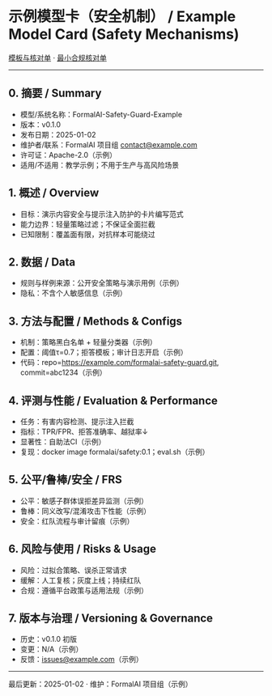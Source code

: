 # 示例模型卡（安全机制） / Example Model Card (Safety Mechanisms)

[模板与核对单](../../TEMPLATES_MODEL_CARD.md) · [最小合规核对单](../../STANDARDS_CHECKLISTS.md)

---

## 0. 摘要 / Summary

- 模型/系统名称：FormalAI-Safety-Guard-Example
- 版本：v0.1.0
- 发布日期：2025-01-02
- 维护者/联系：FormalAI 项目组 <contact@example.com>
- 许可证：Apache-2.0（示例）
- 适用/不适用：教学示例；不用于生产与高风险场景

## 1. 概述 / Overview

- 目标：演示内容安全与提示注入防护的卡片编写范式
- 能力边界：轻量策略过滤；不保证全面拦截
- 已知限制：覆盖面有限，对抗样本可能绕过

## 2. 数据 / Data

- 规则与样例来源：公开安全策略与演示用例（示例）
- 隐私：不含个人敏感信息（示例）

## 3. 方法与配置 / Methods & Configs

- 机制：策略黑白名单 + 轻量分类器（示例）
- 配置：阈值τ=0.7；拒答模板；审计日志开启（示例）
- 代码：repo=<https://example.com/formalai-safety-guard.git>, commit=abc1234（示例）

## 4. 评测与性能 / Evaluation & Performance

- 任务：有害内容检测、提示注入拦截
- 指标：TPR/FPR、拒答准确率、越狱率↓
- 显著性：自助法CI（示例）
- 复现：docker image formalai/safety:0.1；eval.sh（示例）

## 5. 公平/鲁棒/安全 / FRS

- 公平：敏感子群体误拒差异监测（示例）
- 鲁棒：同义改写/混淆攻击下性能（示例）
- 安全：红队流程与审计留痕（示例）

## 6. 风险与使用 / Risks & Usage

- 风险：过拟合策略、误杀正常请求
- 缓解：人工复核；灰度上线；持续红队
- 合规：遵循平台政策与适用法规（示例）

## 7. 版本与治理 / Versioning & Governance

- 历史：v0.1.0 初版
- 变更：N/A（示例）
- 反馈：<issues@example.com>（示例）

---

最后更新：2025-01-02  · 维护：FormalAI 项目组（示例）
